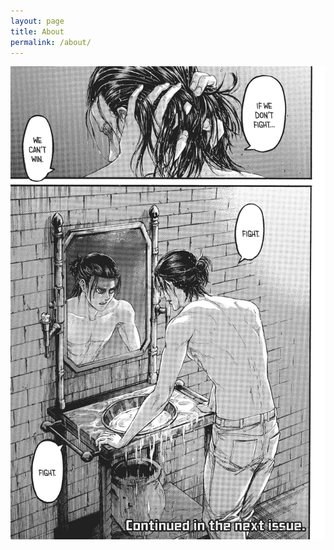 ```yaml
---
layout: page
title: About
permalink: /about/
---
```

![alt text](/static/Eren.jpg "Logo Title Text 1")
